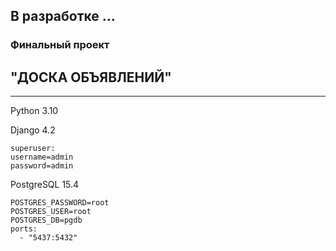 ## В разработке ...

### Финальный проект

## "ДОСКА ОБЪЯВЛЕНИЙ"
___

Python 3.10

Django 4.2

    superuser:
    username=admin
    password=admin

PostgreSQL 15.4

    POSTGRES_PASSWORD=root
    POSTGRES_USER=root
    POSTGRES_DB=pgdb
    ports:
      - "5437:5432"